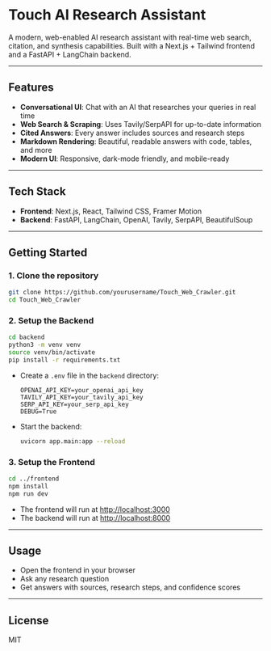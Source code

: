 # Touch AI Research Assistant

A modern, web-enabled AI research assistant with real-time web search, citation, and synthesis capabilities. Built with a Next.js + Tailwind frontend and a FastAPI + LangChain backend.

---

## Features
- **Conversational UI**: Chat with an AI that researches your queries in real time
- **Web Search & Scraping**: Uses Tavily/SerpAPI for up-to-date information
- **Cited Answers**: Every answer includes sources and research steps
- **Markdown Rendering**: Beautiful, readable answers with code, tables, and more
- **Modern UI**: Responsive, dark-mode friendly, and mobile-ready

---

## Tech Stack
- **Frontend**: Next.js, React, Tailwind CSS, Framer Motion
- **Backend**: FastAPI, LangChain, OpenAI, Tavily, SerpAPI, BeautifulSoup

---

## Getting Started

### 1. Clone the repository
```bash
git clone https://github.com/yourusername/Touch_Web_Crawler.git
cd Touch_Web_Crawler

```

### 2. Setup the Backend
```bash
cd backend
python3 -m venv venv
source venv/bin/activate
pip install -r requirements.txt
```

- Create a `.env` file in the `backend` directory:
  ```env
  OPENAI_API_KEY=your_openai_api_key
  TAVILY_API_KEY=your_tavily_api_key
  SERP_API_KEY=your_serp_api_key
  DEBUG=True
  ```
- Start the backend:
  ```bash
  uvicorn app.main:app --reload
  ```

### 3. Setup the Frontend
```bash
cd ../frontend
npm install
npm run dev
```

- The frontend will run at [http://localhost:3000](http://localhost:3000)
- The backend will run at [http://localhost:8000](http://localhost:8000)

---

## Usage
- Open the frontend in your browser
- Ask any research question
- Get answers with sources, research steps, and confidence scores

---

## License
MIT 